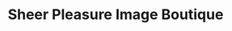 ---
title: "Sheer Pleasure Image Boutique"
url: /covina/sheer-pleasure-image-boutique/
shop: Modehaus
---
